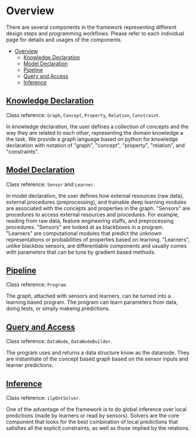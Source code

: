 # Overview

There are several components in the framework representing different design steps and programming workflows.
Please refer to each individual page for details and usages of the components.

- [Overview](#overview)
  - [Knowledge Declaration](#knowledge-declaration)
  - [Model Declaration](#model-declaration)
  - [Pipeline](#pipeline)
  - [Query and Access](#query-and-access)
  - [Inference](#inference)

## [Knowledge Declaration](KNOWLEDGE.md)

Class reference: `Graph`, `Concept`, `Property`, `Relation`, `Constraint`.

In knowledge declaration, the user defines a collection of concepts and the way they are related to each other, representing the domain knowledge a the task.
We provide a graph language based on python for knowledge declaration with notation of "graph", "concept", "property", "relation", and "constraints".

## [Model Declaration](MODEL.md)

Class reference: `Sensor` and `Learner`.

In model declaration, the user defines how external resources (raw data), external procedures (preprocessing), and trainable deep learning modules are associated with the concepts and properties in the graph.
"Sensors" are procedures to access external resources and procedures. For example, reading from raw data, feature engineering staffs, and preprocessing procedures.
"Sensors" are looked at as blackboxes in a program.
"Learners" are computational modules that predict the unknown representations or probabilities of properties based on learning. "Learners", unlike blackbox sensors, are differentiable components and usually comes with parameters that can be tune by gradient based methods.

## [Pipeline](PIPELINE.md)

Class reference: `Program`.

The graph, attached with sensors and learners, can be turned into a learning based program. The program can learn parameters from data, doing tests, or simply makeing predictions.

## [Query and Access](QUERY.md)

Class reference: `DataNode`, `DataNodeBuilder`.

The program uses and returns a data structure know as the datanode. They are instanitiate of the concept based graph based on the sensor inputs and learner predictions.

## [Inference](INFERENCE.md)

Class reference: `ilpOntSolver`.

One of the advantage of the framework is to do global inference over local predictions (made by learners or read by sensors). Solvers are the core component that looks for the best combination of local predictions that satisfies all the explicit constraints, as well as those implied by the relations.
